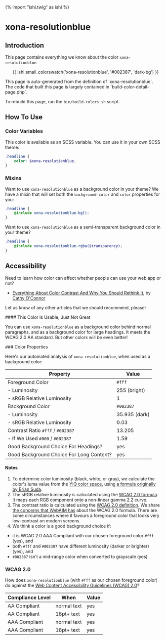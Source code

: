 {% import "ishi.twig" as ishi %}
# xona-resolutionblue

## Introduction

This page contains everything we know about the color `xona-resolutionblue`:

<div class="grid">
    <div class="cell">
        <div class="swatch">
            <ul>
                {{ ishi.small_colorswatch('xona-resolutionblue', '#002387', 'dark-bg') }}
            </ul>
        </div>
    </div>
</div>

<div class="callout callout--info" markdown="1">
This page is auto-generated from the definition of `xona-resolutionblue`. The code that built this page is largely contained in `build-color-detail-page.php`.

To rebuild this page, run the `bin/build-colors.sh` script.
</div>

## How To Use

### Color Variables

This color is available as an SCSS variable. You can use it in your own SCSS theme:

```scss
.headline {
    color: $xona-resolutionblue;
}
```

### Mixins

Want to use `xona-resolutionblue` as a background color in your theme? We have a mixin that will set both the `background-color` and `color` properties for you:

```scss
.headline {
    @include xona-resolutionblue-bg();
}
```

Want to use `xona-resolutionblue` as a semi-transparent background color in your theme?

```scss
.headline {
    @include xona-resolutionblue-rgba($transparency);
}
```

## Accessibility

Need to learn how color can affect whether people can use your web app or not?

* [Everything About Color Contrast And Why You Should Rethink It](https://www.smashingmagazine.com/2014/10/color-contrast-tips-and-tools-for-accessibility/), by [Cathy O'Connor](http://www.twitter.com/cagocon)

Let us know of any other articles that we should recommend, please!
<div class="callout callout--warning" markdown="1">
#### This Color Is Usable, Just Not Great

You can use `xona-resolutionblue` as a background color behind normal paragraphs, and as a background color for large headings. It meets the WCAG 2.0 AA standard. But other colors will be even better!
</div>
### Color Properties

Here's our automated analysis of `xona-resolutionblue`, when used as a background color:

Property | Value
---------|------
Foreground Color | `#fff`
- Luminosity | 255 (bright)
- sRGB Relative Luminosity | 1
Background Color | `#002387`
- Luminosity | 35.935 (dark)
- sRGB Relative Luminosity | 0.03
Contrast Ratio `#fff` / `#002387` | 13.205
- If We Used `#000` / `#002387` | 1.59
Good Background Choice For Headings? | yes
Good Background Choice For Long Content? | yes

#### Notes

1. To determine color luminosity (black, white, or gray), we calculate the color's luma value from the [YIQ color space](https://en.wikipedia.org/wiki/YIQ), using [a formula originally by Brian Suda](https://24ways.org/2010/calculating-color-contrast/).
1. The sRGB relative luminosity is calculated using the [WCAG 2.0 formula](https://www.w3.org/TR/WCAG20/#relativeluminancedef). It maps each RGB component onto a non-linear gamma 2.2 curve.
1. The contrast ratio is calculated using the [WCAG 2.0 definition](https://www.w3.org/TR/2008/REC-WCAG20-20081211/#contrast-ratiodef). We share [the concerns that WebAIM has](http://webaim.org/blog/wcag-2-1-feedback/) about the WCAG 2.0 formula. There are some circumstances where it favours a foreground color that looks very low-contrast on modern screens.
1. We think a color is a good background choice if:
  - it is WCAG 2.0 AAA Compliant with our chosen foreground color `#fff` (yes), and
  - both `#fff` and `#002387` have different luminosity (darker or brighter) (yes), and
  - `#002387` isn't a mid-range color when converted to grayscale (yes)

### WCAG 2.0

How does `xona-resolutionblue` (with `#fff` as our chosen foreground color) do against the [Web Content Accessibility Guidelines (WCAG) 2.0](https://www.w3.org/TR/WCAG20/)?

Compliance Level | When | Value
-----------------|------|------
AA Compliant | normal text | yes
AA Compliant | 18pt+ text | yes
AAA Compliant | normal text | yes
AAA Compliant | 18pt+ text | yes